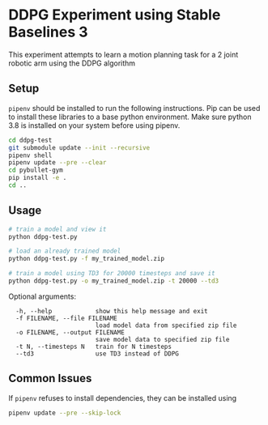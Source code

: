 # DDPG Experiment using Stable Baselines 3

This experiment attempts to learn a motion planning task for a 2 joint robotic arm using the DDPG algorithm

## Setup

`pipenv` should be installed to run the following instructions. Pip can be used to install these libraries to a base python environment. Make sure python 3.8 is installed on your system before using pipenv.

```bash
cd ddpg-test
git submodule update --init --recursive
pipenv shell
pipenv update --pre --clear
cd pybullet-gym
pip install -e .
cd ..
```

## Usage

```bash
# train a model and view it
python ddpg-test.py

# load an already trained model
python ddpg-test.py -f my_trained_model.zip

# train a model using TD3 for 20000 timesteps and save it
python ddpg-test.py -o my_trained_model.zip -t 20000 --td3
```

Optional arguments:

```text
  -h, --help            show this help message and exit
  -f FILENAME, --file FILENAME
                        load model data from specified zip file
  -o FILENAME, --output FILENAME
                        save model data to specified zip file
  -t N, --timesteps N   train for N timesteps
  --td3                 use TD3 instead of DDPG
```

## Common Issues

If `pipenv` refuses to install dependencies, they can be installed using

```bash
pipenv update --pre --skip-lock
```
